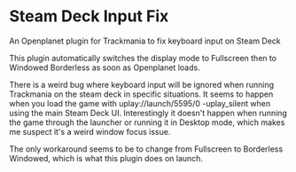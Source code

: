 # Steam Deck Input Fix
An Openplanet plugin for Trackmania to fix keyboard input on Steam Deck

This plugin automatically switches the display mode to Fullscreen then to Windowed Borderless as soon as Openplanet loads.

There is a weird bug where keyboard input will be ignored when running Trackmania on the steam deck in specific situations. It seems to happen when you load the game with uplay://launch/5595/0 -uplay_silent  when using the main Steam Deck UI.
Interestingly it doesn't happen when running the game through the launcher or running it in Desktop mode, which makes me suspect it's a weird window focus issue.

The only workaround seems to be to change from Fullscreen to Borderless Windowed, which is what this plugin does on launch.